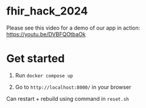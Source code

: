 # fhir_hack_2024

Please see this video for a demo of our app in action:
https://youtu.be/DVBFQOtbaOk

# Get started

1. Run `docker compose up`

2. Go to `http://localhost:8000/` in your browser

Can restart + rebuild using command in `reset.sh`
